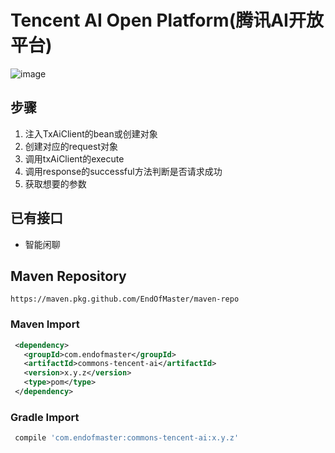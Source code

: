 # Tencent AI Open Platform(腾讯AI开放平台)
![image](https://img.shields.io/badge/maven-1.0.1-green.svg)

## 步骤
1. 注入TxAiClient的bean或创建对象
2. 创建对应的request对象
3. 调用txAiClient的execute
4. 调用response的successful方法判断是否请求成功
5. 获取想要的参数

## 已有接口
- 智能闲聊

## Maven Repository
    https://maven.pkg.github.com/EndOfMaster/maven-repo
### Maven Import
```xml
 <dependency>
   <groupId>com.endofmaster</groupId>
   <artifactId>commons-tencent-ai</artifactId>
   <version>x.y.z</version>
   <type>pom</type>
 </dependency>
```
### Gradle Import
```groovy
 compile 'com.endofmaster:commons-tencent-ai:x.y.z'
```